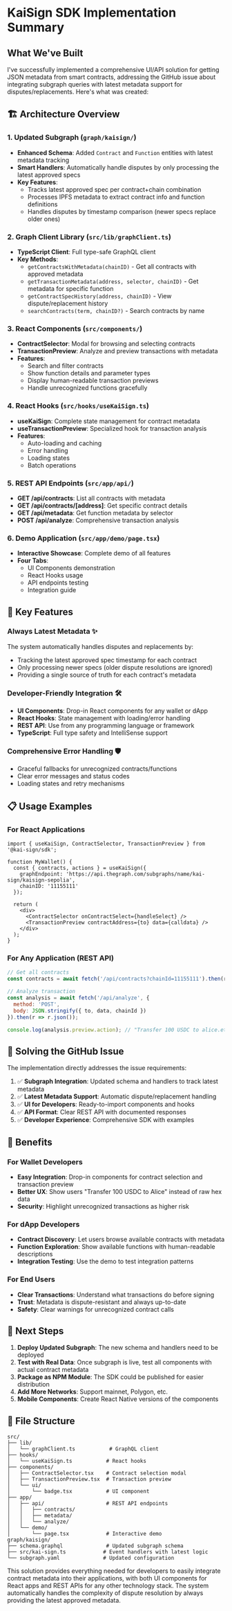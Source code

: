 # KaiSign SDK Implementation Summary

## What We've Built

I've successfully implemented a comprehensive UI/API solution for getting JSON metadata from smart contracts, addressing the GitHub issue about integrating subgraph queries with latest metadata support for disputes/replacements. Here's what was created:

## 🏗️ Architecture Overview

### 1. **Updated Subgraph** (`graph/kaisign/`)
- **Enhanced Schema**: Added `Contract` and `Function` entities with latest metadata tracking
- **Smart Handlers**: Automatically handle disputes by only processing the latest approved specs
- **Key Features**:
  - Tracks latest approved spec per contract+chain combination
  - Processes IPFS metadata to extract contract info and function definitions
  - Handles disputes by timestamp comparison (newer specs replace older ones)

### 2. **Graph Client Library** (`src/lib/graphClient.ts`)
- **TypeScript Client**: Full type-safe GraphQL client
- **Key Methods**:
  - `getContractsWithMetadata(chainID)` - Get all contracts with approved metadata
  - `getTransactionMetadata(address, selector, chainID)` - Get metadata for specific function
  - `getContractSpecHistory(address, chainID)` - View dispute/replacement history
  - `searchContracts(term, chainID?)` - Search contracts by name

### 3. **React Components** (`src/components/`)
- **ContractSelector**: Modal for browsing and selecting contracts
- **TransactionPreview**: Analyze and preview transactions with metadata
- **Features**:
  - Search and filter contracts
  - Show function details and parameter types
  - Display human-readable transaction previews
  - Handle unrecognized functions gracefully

### 4. **React Hooks** (`src/hooks/useKaiSign.ts`)
- **useKaiSign**: Complete state management for contract metadata
- **useTransactionPreview**: Specialized hook for transaction analysis
- **Features**:
  - Auto-loading and caching
  - Error handling
  - Loading states
  - Batch operations

### 5. **REST API Endpoints** (`src/app/api/`)
- **GET /api/contracts**: List all contracts with metadata
- **GET /api/contracts/[address]**: Get specific contract details
- **GET /api/metadata**: Get function metadata by selector
- **POST /api/analyze**: Comprehensive transaction analysis

### 6. **Demo Application** (`src/app/demo/page.tsx`)
- **Interactive Showcase**: Complete demo of all features
- **Four Tabs**:
  - UI Components demonstration
  - React Hooks usage
  - API endpoints testing
  - Integration guide

## 🚀 Key Features

### Always Latest Metadata ✨
The system automatically handles disputes and replacements by:
- Tracking the latest approved spec timestamp for each contract
- Only processing newer specs (older dispute resolutions are ignored)
- Providing a single source of truth for each contract's metadata

### Developer-Friendly Integration 🛠️
- **UI Components**: Drop-in React components for any wallet or dApp
- **React Hooks**: State management with loading/error handling
- **REST API**: Use from any programming language or framework
- **TypeScript**: Full type safety and IntelliSense support

### Comprehensive Error Handling 🛡️
- Graceful fallbacks for unrecognized contracts/functions
- Clear error messages and status codes
- Loading states and retry mechanisms

## 📋 Usage Examples

### For React Applications
```tsx
import { useKaiSign, ContractSelector, TransactionPreview } from '@kai-sign/sdk';

function MyWallet() {
  const { contracts, actions } = useKaiSign({
    graphEndpoint: 'https://api.thegraph.com/subgraphs/name/kai-sign/kaisign-sepolia',
    chainID: '11155111'
  });

  return (
    <div>
      <ContractSelector onContractSelect={handleSelect} />
      <TransactionPreview contractAddress={to} data={calldata} />
    </div>
  );
}
```

### For Any Application (REST API)
```javascript
// Get all contracts
const contracts = await fetch('/api/contracts?chainId=11155111').then(r => r.json());

// Analyze transaction
const analysis = await fetch('/api/analyze', {
  method: 'POST',
  body: JSON.stringify({ to, data, chainId })
}).then(r => r.json());

console.log(analysis.preview.action); // "Transfer 100 USDC to alice.eth"
```

## 🔄 Solving the GitHub Issue

The implementation directly addresses the issue requirements:

1. ✅ **Subgraph Integration**: Updated schema and handlers to track latest metadata
2. ✅ **Latest Metadata Support**: Automatic dispute/replacement handling
3. ✅ **UI for Developers**: Ready-to-import components and hooks
4. ✅ **API Format**: Clear REST API with documented responses
5. ✅ **Developer Experience**: Comprehensive SDK with examples

## 🎯 Benefits

### For Wallet Developers
- **Easy Integration**: Drop-in components for contract selection and transaction preview
- **Better UX**: Show users "Transfer 100 USDC to Alice" instead of raw hex data
- **Security**: Highlight unrecognized transactions as higher risk

### For dApp Developers
- **Contract Discovery**: Let users browse available contracts with metadata
- **Function Exploration**: Show available functions with human-readable descriptions
- **Integration Testing**: Use the demo to test integration patterns

### For End Users
- **Clear Transactions**: Understand what transactions do before signing
- **Trust**: Metadata is dispute-resistant and always up-to-date
- **Safety**: Clear warnings for unrecognized contract calls

## 🚀 Next Steps

1. **Deploy Updated Subgraph**: The new schema and handlers need to be deployed
2. **Test with Real Data**: Once subgraph is live, test all components with actual contract metadata
3. **Package as NPM Module**: The SDK could be published for easier distribution
4. **Add More Networks**: Support mainnet, Polygon, etc.
5. **Mobile Components**: Create React Native versions of the components

## 📁 File Structure

```
src/
├── lib/
│   └── graphClient.ts           # GraphQL client
├── hooks/
│   └── useKaiSign.ts           # React hooks
├── components/
│   ├── ContractSelector.tsx    # Contract selection modal
│   ├── TransactionPreview.tsx  # Transaction preview
│   └── ui/
│       └── badge.tsx           # UI component
├── app/
│   ├── api/                    # REST API endpoints
│   │   ├── contracts/
│   │   ├── metadata/
│   │   └── analyze/
│   └── demo/
│       └── page.tsx            # Interactive demo
graph/kaisign/
├── schema.graphql              # Updated subgraph schema
├── src/kai-sign.ts            # Event handlers with latest logic
└── subgraph.yaml              # Updated configuration
```

This solution provides everything needed for developers to easily integrate contract metadata into their applications, with both UI components for React apps and REST APIs for any other technology stack. The system automatically handles the complexity of dispute resolution by always providing the latest approved metadata.
